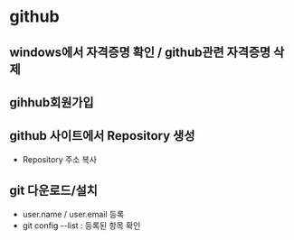 # github
## windows에서 자격증명 확인 / github관련 자격증명 삭제
## gihhub회원가입
## github 사이트에서 Repository 생성
  * Repository 주소 복사
## git 다운로드/설치
  * user.name / user.email 등록
  * git config --list : 등록된 항목 확인
